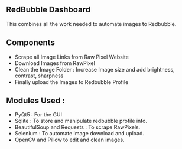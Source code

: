 RedBubble Dashboard
--

This combines all the work needed to automate images to Redbubble.


## Components

- Scrape all Image Links from Raw Pixel Website
- Download Images from RawPixel
- Clean the Image Folder : Increase Image size and add brightness, contrast, sharpness
- Finally upload the Images to Redbubble Profile

## Modules Used :
- PyQt5 : For the GUI
- Sqlite : To store and manipulate redbubble profile info.
- BeautifulSoup and Requests : To scrape RawPixels.
- Selenium : To automate image download and upload.
- OpenCV and Pillow to edit and clean images.

